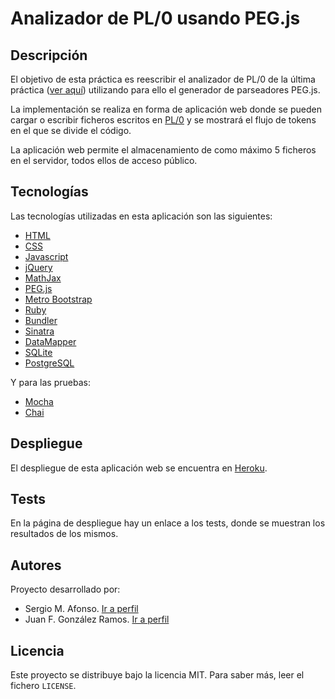 # Analizador de PL/0 usando PEG.js

## Descripción

El objetivo de esta práctica es reescribir el analizador de PL/0
de la última práctica ([ver aquí](https://github.com/PLGRUPO/AnalizadorDescendentePredictivoRecursivo/))
utilizando para ello el generador de parseadores PEG.js.

La implementación se realiza en forma de aplicación web donde se pueden
cargar o escribir ficheros escritos en [PL/0](https://en.wikipedia.org/wiki/PL/0)
y se mostrará el flujo de tokens en el que se divide el código.

La aplicación web permite el almacenamiento de como máximo 5 ficheros en el
servidor, todos ellos de acceso público.

## Tecnologías

Las tecnologías utilizadas en esta aplicación son las siguientes:

  - [HTML](http://www.w3.org/html/)
  - [CSS](http://www.w3.org/css/)
  - [Javascript](https://developer.mozilla.org/en-US/docs/Web/JavaScript)
  - [jQuery](http://jquery.com/)
  - [MathJax](http://www.mathjax.org/)
  - [PEG.js](http://pegjs.majda.cz/)
  - [Metro Bootstrap](http://metroui.org.ua/)
  - [Ruby](https://www.ruby-lang.org/es/)
  - [Bundler](http://bundler.io/)
  - [Sinatra](http://www.sinatrarb.com/)
  - [DataMapper](http://datamapper.org/)
  - [SQLite](https://sqlite.org/)
  - [PostgreSQL](http://www.postgresql.org/)

Y para las pruebas:

  - [Mocha](http://visionmedia.github.io/mocha/)
  - [Chai](http://chaijs.com/)

## Despliegue

El despliegue de esta aplicación web se encuentra en
[Heroku](http://secure-ridge-7638.herokuapp.com/).

## Tests

En la página de despliegue hay un enlace a los tests, donde se muestran los
resultados de los mismos.

## Autores

Proyecto desarrollado por:

  - Sergio M. Afonso. [Ir a perfil](https://github.com/alu0100700459)
  - Juan F. González Ramos. [Ir a perfil](https://github.com/juanFGR)

## Licencia

Este proyecto se distribuye bajo la licencia MIT. Para saber más, leer el
fichero `LICENSE`.
